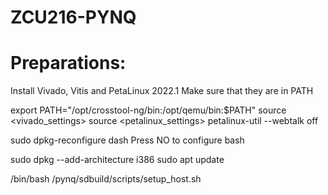 # ZCU216-PYNQ
# Preparations:

Install Vivado, Vitis and PetaLinux 2022.1
Make sure that they are in PATH

export PATH="/opt/crosstool-ng/bin:/opt/qemu/bin:$PATH"
source <vivado_settings>
source <petalinux_settings>
petalinux-util --webtalk off

sudo dpkg-reconfigure dash 
Press NO to configure bash

sudo dpkg --add-architecture i386
sudo apt update

/bin/bash /pynq/sdbuild/scripts/setup_host.sh



